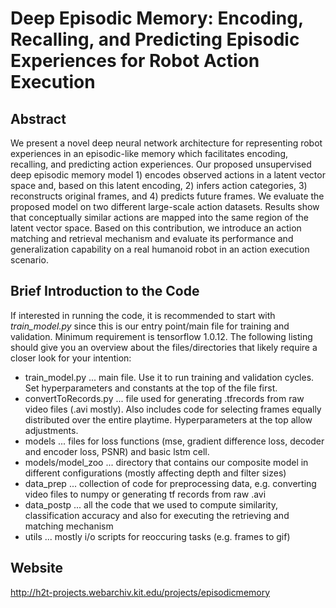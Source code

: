 #  Deep Episodic Memory: Encoding, Recalling, and Predicting Episodic Experiences for Robot Action Execution
## Abstract
We present a novel deep neural network architecture for representing robot experiences in an episodic-like memory which facilitates encoding, recalling, and predicting action experiences. Our proposed unsupervised deep episodic memory model 1) encodes observed actions in a latent vector space and, based on this latent encoding, 2) infers action categories, 3) reconstructs original frames, and 4) predicts future frames. We evaluate the proposed model on two different large-scale action datasets. Results show that conceptually similar actions are mapped into the same region of the latent vector space. Based on this contribution, we introduce an action matching and retrieval mechanism and evaluate its performance and generalization capability on a real humanoid robot in an action execution scenario.

## Brief Introduction to the Code
If interested in running the code, it is recommended to start with _train_model.py_ since this is our entry point/main file for training and validation. Minimum requirement is tensorflow 1.0.12. The following listing should give you an overview about the files/directories that likely require a closer look for your intention:
+ train_model.py
... main file. Use it to run training and validation cycles. Set hyperparameters and constants at the top of the file first.
+ convertToRecords.py
... file used for generating .tfrecords from raw video files (.avi mostly). Also includes code for selecting frames equally distributed over the entire playtime. Hyperparameters at the top allow adjustments.
+ models
... files for loss functions (mse, gradient difference loss, decoder and encoder loss, PSNR) and basic lstm cell.
+ models/model_zoo
... directory that contains our composite model in different configurations (mostly affecting depth and filter sizes)
+ data_prep
... collection of code for preprocessing data, e.g. converting video files to numpy or generating tf records from raw .avi
+ data_postp
... all the code that we used to compute similarity, classification accuracy and also for executing the retrieving and matching mechanism
+ utils
... mostly i/o scripts for reoccuring tasks (e.g. frames to gif)


## Website
http://h2t-projects.webarchiv.kit.edu/projects/episodicmemory
